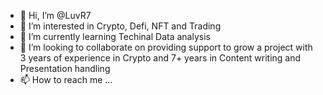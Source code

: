 - 👋 Hi, I’m @LuvR7
- 👀 I’m interested in Crypto, Defi, NFT and Trading
- 🌱 I’m currently learning Techinal Data analysis
- 💞️ I’m looking to collaborate on providing support to grow a project with 3 years of experience in Crypto and 7+ years in Content writing and Presentation handling
- 📫 How to reach me ...

<!---
LuvR7/LuvR7 is a ✨ special ✨ repository because its `README.md` (this file) appears on your GitHub profile.
You can click the Preview link to take a look at your changes.
--->
